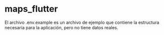 # maps_flutter

El archivo .env.example es un archivo de ejemplo que contiene la estructura necesaria para la aplicación, pero no tiene datos reales.

